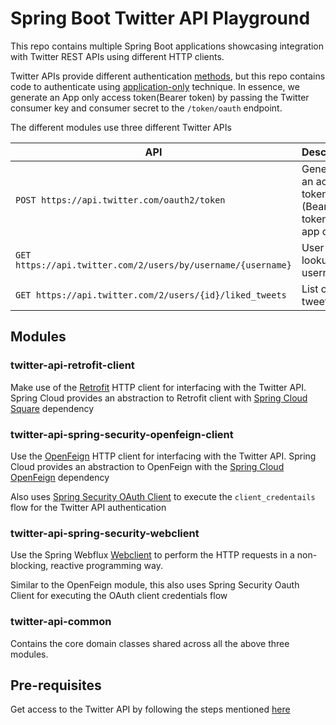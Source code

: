 # Spring Boot Twitter API Playground

This repo contains multiple Spring Boot applications showcasing integration with Twitter REST APIs using different HTTP clients.

Twitter APIs provide different authentication [methods](https://developer.twitter.com/en/docs/authentication/overview), but this repo contains code to authenticate using [application-only](https://developer.twitter.com/en/docs/authentication/oauth-2-0/application-only) technique. In essence, we generate an App only access token(Bearer token) by passing the Twitter consumer key and consumer secret to the `/token/oauth` endpoint.

The different modules use three different Twitter APIs

| API                                                          | Description                                          |
|--------------------------------------------------------------|------------------------------------------------------|
| `POST https://api.twitter.com/oauth2/token`                  | Generate an access token (Bearer token) for app only |
| `GET https://api.twitter.com/2/users/by/username/{username}` | User details lookup by username                      |
| `GET https://api.twitter.com/2/users/{id}/liked_tweets`      | List of liked tweets                                 |


## Modules

### twitter-api-retrofit-client

Make use of the [Retrofit](https://square.github.io/retrofit/) HTTP client for interfacing with the Twitter API. Spring Cloud provides an abstraction to Retrofit client with [Spring Cloud Square](https://github.com/spring-projects-experimental/spring-cloud-square) dependency

### twitter-api-spring-security-openfeign-client

Use the [OpenFeign](https://github.com/OpenFeign/feign) HTTP client for interfacing with the Twitter API. Spring Cloud provides an abstraction to OpenFeign with the [Spring Cloud OpenFeign](https://spring.io/projects/spring-cloud-openfeign) dependency

Also uses [Spring Security OAuth Client](https://docs.spring.io/spring-security/reference/reactive/oauth2/client/index.html) to execute the `client_credentails` flow for the Twitter API authentication 

### twitter-api-spring-security-webclient

Use the Spring Webflux [Webclient](https://docs.spring.io/spring-framework/docs/current/javadoc-api/org/springframework/web/reactive/function/client/WebClient.html) to perform the HTTP requests in a non-blocking, reactive programming way.

Similar to the OpenFeign module, this also uses Spring Security Oauth Client for executing the OAuth client credentials flow

### twitter-api-common

Contains the core domain classes shared across all the above three modules.

## Pre-requisites

Get access to the Twitter API by following the steps mentioned [here](https://developer.twitter.com/en/docs/twitter-api/getting-started/getting-access-to-the-twitter-api)
